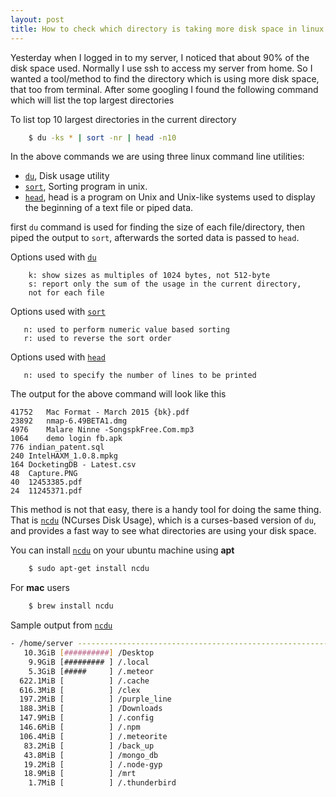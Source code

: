 ```yaml
---
layout: post
title: How to check which directory is taking more disk space in linux
---
```


Yesterday when I logged in to my server, I noticed that about 90% of the disk space used. Normally I use ssh to access my server from home.
So I wanted a tool/method to find the directory which is using more disk space, that too from terminal. After some googling I found the following command which will list the top largest directories

To list top 10 largest directories in the current directory

```sh
	$ du -ks * | sort -nr | head -n10
```  

In the above commands we are using three linux command line utilities:

*    [`du`](https://en.wikipedia.org/wiki/Du_(Unix)), Disk usage utility
*    [`sort`](https://en.wikipedia.org/wiki/Sort_(Unix)), Sorting program in unix.
*    [`head`](https://en.wikipedia.org/wiki/Head_(Unix)), head is a program on Unix and Unix-like systems used to display the beginning of a text file or piped data.

first `du` command is used for finding the size of each file/directory, then piped the output to `sort`, afterwards the sorted data is passed to `head`. 

Options used with [`du`](https://en.wikipedia.org/wiki/Du_(Unix))

```
    k: show sizes as multiples of 1024 bytes, not 512-byte
    s: report only the sum of the usage in the current directory, 
    not for each file
```
Options used with [`sort`](https://en.wikipedia.org/wiki/Sort_(Unix))

```
   n: used to perform numeric value based sorting
   r: used to reverse the sort order
```
Options used with [`head`](https://en.wikipedia.org/wiki/Head_(Unix))

```
   n: used to specify the number of lines to be printed 
```
 The output for the above command will look like this

 ```
41752	Mac Format - March 2015 {bk}.pdf
23892	nmap-6.49BETA1.dmg
4976	Malare Ninne -SongspkFree.Com.mp3
1064	demo login fb.apk
776	indian_patent.sql
240	IntelHAXM_1.0.8.mpkg
164	DocketingDB - Latest.csv
48	Capture.PNG
40	12453385.pdf
24	11245371.pdf
 ```
This method is  not that easy, there is a handy tool for doing the same thing. That is [`ncdu`](http://linux.die.net/man/1/ncdu) (NCurses Disk Usage), which is a curses-based version of `du`, and provides a fast way to see what directories are using your disk space. 

You can install [`ncdu`](http://linux.die.net/man/1/ncdu) on your ubuntu machine using **apt**

```sh
    $ sudo apt-get install ncdu
```
For **mac** users

```sh
    $ brew install ncdu
```
Sample output from [`ncdu`](http://linux.die.net/man/1/ncdu)

```sh
- /home/server ----------------------------------------------------------
   10.3GiB [##########] /Desktop
    9.9GiB [######### ] /.local
    5.3GiB [#####     ] /.meteor
  622.1MiB [          ] /.cache
  616.3MiB [          ] /clex
  197.2MiB [          ] /purple_line
  188.3MiB [          ] /Downloads
  147.9MiB [          ] /.config
  146.6MiB [          ] /.npm
  106.4MiB [          ] /.meteorite
   83.2MiB [          ] /back_up
   43.8MiB [          ] /mongo_db
   19.2MiB [          ] /.node-gyp
   18.9MiB [          ] /mrt
    1.7MiB [          ] /.thunderbird
```

